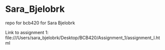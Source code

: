 # Sara_Bjelobrk
repo for bcb420 for Sara Bjelobrk

Link to assignment 1: file:///Users/sara_bjelobrk/Desktop/BCB420/Assignment_1/assignment_l.html
